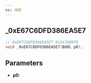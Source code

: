 ```yaml
---
ns: HUD
---
```

## _0xE67C6DFD386EA5E7

```c
// 0xE67C6DFD386EA5E7 0x5476B9FD
void _0xE67C6DFD386EA5E7(BOOL p0);
```


## Parameters
* **p0**: 


